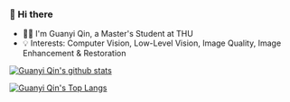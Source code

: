 ### 👋 Hi there 

- :man_technologist: I'm Guanyi Qin, a Master's Student at THU
- :bulb: Interests: Computer Vision, Low-Level Vision, Image Quality, Image Enhancement & Restoration 

[![Guanyi Qin's github stats](https://github-readme-stats.vercel.app/api?username=narthchin&count_private=true&show_icons=true)](https://github.com/narthchin/)

[![Guanyi Qin's Top Langs](https://github-readme-stats.vercel.app/api/top-langs/?username=narthchin&layout=compact)](https://github.com/narthchin/)

